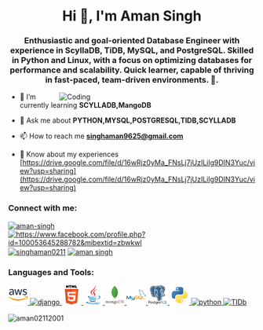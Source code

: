<h1 align="center">Hi 👋, I'm Aman Singh</h1>
<h3 align="center">Enthusiastic and goal-oriented Database Engineer with experience in ScyllaDB, TiDB, MySQL, and PostgreSQL. Skilled in Python and Linux, with a focus on optimizing databases for performance and scalability. Quick learner, capable of thriving in fast-paced, team-driven environments. 🚀.</h3>
<img align="right" alt="Coding" width="400" src="https://cdn.dribbble.com/users/1162077/screenshots/3848914/programmer.gif">


- 🌱 I’m currently learning **SCYLLADB,MangoDB**

- 💬 Ask me about **PYTHON,MYSQL,POSTGRESQL,TIDB,SCYLLADB**

- 📫 How to reach me **singhaman9625@gmail.com**

- 📄 Know about my experiences [https://drive.google.com/file/d/16wRjz0yMa_FNsLj7jUzILilg9DIN3Yuc/view?usp=sharing](https://drive.google.com/file/d/16wRjz0yMa_FNsLj7jUzILilg9DIN3Yuc/view?usp=sharing)

<h3 align="left">Connect with me:</h3>
<p align="left">
<a href="https://linkedin.com/in/aman-singh" target="blank"><img align="center" src="https://raw.githubusercontent.com/rahuldkjain/github-profile-readme-generator/master/src/images/icons/Social/linked-in-alt.svg" alt="aman-singh" height="30" width="40" /></a>
<a href="https://fb.com/https://www.facebook.com/profile.php?id=100053645288782&mibextid=zbwkwl" target="blank"><img align="center" src="https://raw.githubusercontent.com/rahuldkjain/github-profile-readme-generator/master/src/images/icons/Social/facebook.svg" alt="https://www.facebook.com/profile.php?id=100053645288782&mibextid=zbwkwl" height="30" width="40" /></a>
<a href="https://instagram.com/singhaman0211" target="blank"><img align="center" src="https://raw.githubusercontent.com/rahuldkjain/github-profile-readme-generator/master/src/images/icons/Social/instagram.svg" alt="singhaman0211" height="30" width="40" /></a>
<a href="https://www.leetcode.com/aman singh" target="blank"><img align="center" src="https://raw.githubusercontent.com/rahuldkjain/github-profile-readme-generator/master/src/images/icons/Social/leet-code.svg" alt="aman singh" height="30" width="40" /></a>
</p>

<h3 align="left">Languages and Tools:</h3>
<p align="left"> <a href="https://aws.amazon.com" target="_blank" rel="noreferrer"> <img src="https://raw.githubusercontent.com/devicons/devicon/master/icons/amazonwebservices/amazonwebservices-original-wordmark.svg" alt="aws" width="40" height="40"/> </a> <a href="https://www.djangoproject.com/" target="_blank" rel="noreferrer"> <img src="https://cdn.worldvectorlogo.com/logos/django.svg" alt="django" width="40" height="40"/> </a> <a href="https://www.w3.org/html/" target="_blank" rel="noreferrer"> <img src="https://raw.githubusercontent.com/devicons/devicon/master/icons/html5/html5-original-wordmark.svg" alt="html5" width="40" height="40"/> </a> <a href="https://www.java.com" target="_blank" rel="noreferrer"> <img src="https://raw.githubusercontent.com/devicons/devicon/master/icons/java/java-original.svg" alt="java" width="40" height="40"/> </a> <a href="https://www.mongodb.com/" target="_blank" rel="noreferrer"> <img src="https://raw.githubusercontent.com/devicons/devicon/master/icons/mongodb/mongodb-original-wordmark.svg" alt="mongodb" width="40" height="40"/> </a> <a href="https://www.mysql.com/" target="_blank" rel="noreferrer"> <img src="https://raw.githubusercontent.com/devicons/devicon/master/icons/mysql/mysql-original-wordmark.svg" alt="mysql" width="40" height="40"/> </a> <a href="https://www.postgresql.org" target="_blank" rel="noreferrer"> <img src="https://raw.githubusercontent.com/devicons/devicon/master/icons/postgresql/postgresql-original-wordmark.svg" alt="postgresql" width="40" height="40"/> </a> <a href="https://www.python.org" target="_blank" rel="noreferrer"> <img src="https://raw.githubusercontent.com/devicons/devicon/master/icons/python/python-original.svg" alt="python" width="40" height="40"/> </a> <a href="https://www.pingcap.com/" target="_blank" rel="noreferrer"> <img src="https://static.pingcap.com/files/2024/09/26025718/TiDB-Logo-overview.png" alt="python" width="40" height="40"/> </a> <a href="https://www.pingcap.com/" target="_blank" rel="noreferrer"> <img src="https://www.pingcap.com/" alt="TIDb" width="40" height="40"/> </a> </p>


<p><img align="center" src="https://github-readme-stats.vercel.app/api/top-langs?username=aman02112001&show_icons=true&locale=en&layout=compact" alt="aman02112001" /></p>
